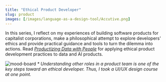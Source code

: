 ```yaml
---
title: "Ethical Product Developer"
slug: product
images: [/images/language-as-a-design-tool/Accutive.png]
---
```


In this series, I reflect on my experiences of building software products for capitalist corporations, make a philosophical attempt to explore developers' ethics and provide practical guidance and tools to turn the dilemma into actions. Read *[Productizing Data with People](/data)* for applying ethical product development practices to data and AI products.

![mood-board](/images/language-as-a-design-tool/Accutive.png)
_* Understanding other roles in a product team is one of the key steps toward an ethical developer. Thus, I took a UI/UX design course at one point._
